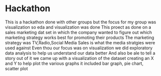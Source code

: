 # Hackathon
This is a hackathon done with other groups but the focus for my group was visualization so eda and visualization was done 
This proect as done on a sales marketing dat set in which the company wanted to figure out which marketing strategy works best 
for promoting their products
The marketing strategy was TV,Radio,Social Media 
Sales is what the media stratgies were used against 
Even thou our focus was on visualization we did exploratory data analysis to help us understand our data better
And also be ale to tell a story out of it 
we came up with a visualization of the dataset creating an X and Y to help plot the various graphs
it included bar graph, pie chart, scatter plot
